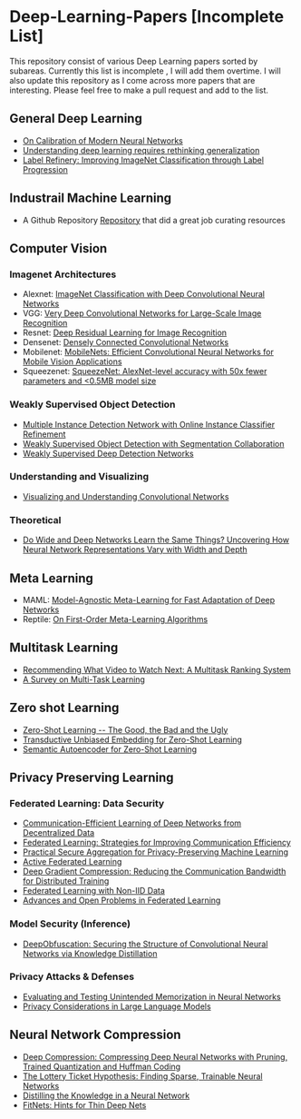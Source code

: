 # Deep-Learning-Papers [Incomplete List]
This repository consist of various Deep Learning papers sorted by subareas. Currently this list is incomplete , I will add them overtime. I will also update this repository as I come across more papers that are interesting. Please feel free to make a pull request and add to the list.  

## General Deep Learning

* <a href="https://arxiv.org/abs/1706.04599">On Calibration of Modern Neural Networks</a>
* <a href="https://arxiv.org/abs/1611.03530">Understanding deep learning requires rethinking generalization</a>
* <a href="https://arxiv.org/abs/1805.02641">Label Refinery: Improving ImageNet Classification through Label Progression</a>

## Industrail Machine Learning

* A Github Repository <a href="https://github.com/eugeneyan/applied-ml ">Repository</a> that did a great job curating resources

## Computer Vision 

### Imagenet Architectures 

* Alexnet: <a href="https://proceedings.neurips.cc/paper/2012/hash/c399862d3b9d6b76c8436e924a68c45b-Abstract.html">ImageNet Classification with Deep Convolutional Neural Networks</a>
* VGG: <a href="https://arxiv.org/abs/1409.1556">Very Deep Convolutional Networks for Large-Scale Image Recognition</a>
* Resnet: <a href="https://arxiv.org/abs/1512.03385">Deep Residual Learning for Image Recognition</a>
* Densenet: <a href="https://arxiv.org/abs/1608.06993">Densely Connected Convolutional Networks</a>
* Mobilenet: <a href="https://arxiv.org/abs/1704.04861">MobileNets: Efficient Convolutional Neural Networks for Mobile Vision Applications</a>
* Squeezenet: <a href="https://arxiv.org/abs/1602.07360">SqueezeNet: AlexNet-level accuracy with 50x fewer parameters and <0.5MB model size</a>

### Weakly Supervised Object Detection 

* <a href="https://arxiv.org/abs/1704.00138">Multiple Instance Detection Network with Online Instance Classifier Refinement</a>
* <a href="https://arxiv.org/abs/1904.00551">Weakly Supervised Object Detection with Segmentation Collaboration</a>
* <a href="https://arxiv.org/abs/1511.02853">Weakly Supervised Deep Detection Networks</a> 

### Understanding and Visualizing

* <a href="https://arxiv.org/abs/1311.2901">Visualizing and Understanding Convolutional Networks</a>

### Theoretical 

* <a href="https://arxiv.org/abs/2010.15327">Do Wide and Deep Networks Learn the Same Things? Uncovering How Neural Network Representations Vary with Width and Depth
</a>

## Meta Learning

* MAML: <a href="https://arxiv.org/abs/1703.03400">Model-Agnostic Meta-Learning for Fast Adaptation of Deep Networks</a>
* Reptile: <a href="https://openai.com/blog/reptile/">On First-Order Meta-Learning Algorithms</a>

## Multitask Learning

* <a href="https://daiwk.github.io/assets/youtube-multitask.pdf">Recommending What Video to Watch Next: A Multitask Ranking System</a>
* <a href="https://arxiv.org/pdf/1707.08114.pdf">A Survey on Multi-Task Learning</a>

## Zero shot Learning

* <a href="https://arxiv.org/pdf/1707.00600.pdf">Zero-Shot Learning -- The Good, the Bad and the Ugly</a>
* <a href="https://arxiv.org/pdf/1803.11320.pdf">Transductive Unbiased Embedding for Zero-Shot Learning</a>
* <a href="https://arxiv.org/abs/1704.08345">Semantic Autoencoder for Zero-Shot Learning</a>

## Privacy Preserving Learning

### Federated Learning: Data Security 

* <a href="https://arxiv.org/abs/1602.05629">Communication-Efficient Learning of Deep Networks from Decentralized Data</a>
* <a href="https://arxiv.org/abs/1610.05492">Federated Learning: Strategies for Improving Communication Efficiency</a>
* <a href="https://research.google/pubs/pub47246/">Practical Secure Aggregation for Privacy-Preserving Machine Learning</a>
* <a href="https://arxiv.org/abs/1909.12641">Active Federated Learning</a>
* <a href="https://arxiv.org/abs/1712.01887">Deep Gradient Compression: Reducing the Communication Bandwidth for Distributed Training</a>
* <a href="https://arxiv.org/abs/1806.00582">Federated Learning with Non-IID Data</a>
* <a href="https://arxiv.org/abs/1912.04977">Advances and Open Problems in Federated Learning</a>

### Model Security (Inference)

* <a href="https://arxiv.org/abs/1806.10313">DeepObfuscation: Securing the Structure of Convolutional Neural Networks via Knowledge Distillation
</a>

### Privacy Attacks & Defenses 
* <a href="https://bair.berkeley.edu/blog/2019/08/13/memorization/">Evaluating and Testing Unintended Memorization in Neural Networks</a>
* <a href="https://ai.googleblog.com/2020/12/privacy-considerations-in-large.html">Privacy Considerations in Large Language Models</a>

## Neural Network Compression

* <a href="https://arxiv.org/abs/1510.00149">Deep Compression: Compressing Deep Neural Networks with Pruning, Trained Quantization and Huffman Coding</a>
* <a href="https://arxiv.org/abs/1803.03635">The Lottery Ticket Hypothesis: Finding Sparse, Trainable Neural Networks</a>
* <a href="https://arxiv.org/abs/1503.02531">Distilling the Knowledge in a Neural Network</a>
* <a href="https://arxiv.org/abs/1412.6550">FitNets: Hints for Thin Deep Nets</a>

